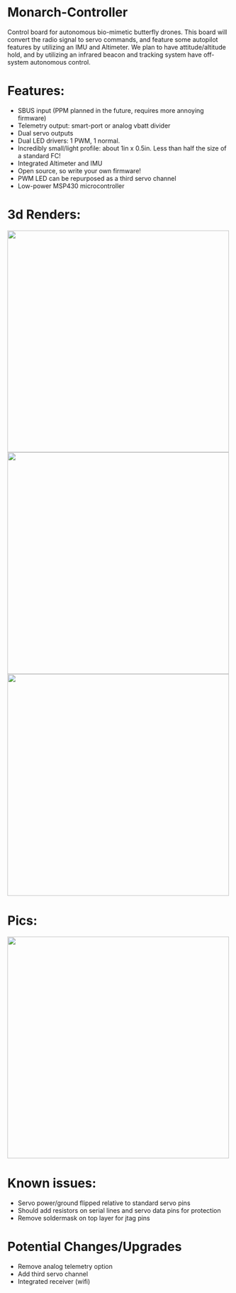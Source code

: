 # Monarch-Controller
Control board for autonomous bio-mimetic butterfly drones. This board will convert the radio signal to servo commands, and feature some autopilot features by utilizing an IMU and Altimeter. We plan to have attitude/altitude hold, and by utilizing an infrared beacon and tracking system have off-system autonomous control.

# Features:
* SBUS input (PPM planned in the future, requires more annoying firmware)
* Telemetry output: smart-port or analog vbatt divider
* Dual servo outputs
* Dual LED drivers: 1 PWM, 1 normal.
* Incredibly small/light profile: about 1in x 0.5in. Less than half the size of a standard FC!
* Integrated Altimeter and IMU
* Open source, so write your own firmware!
* PWM LED can be repurposed as a third servo channel
* Low-power MSP430 microcontroller

# 3d Renders:
<img src="https://i.imgur.com/szq5Si1.png" width="500">
<img src="https://i.imgur.com/quQAk56.png" width="500">
<img src="https://i.imgur.com/mdB33x4.png" width="500">

# Pics:
<img src="https://i.imgur.com/7ER366f.png?1" width="500">

# Known issues:
* Servo power/ground flipped relative to standard servo pins
* Should add resistors on serial lines and servo data pins for protection
* Remove soldermask on top layer for jtag pins

# Potential Changes/Upgrades
* Remove analog telemetry option
* Add third servo channel
* Integrated receiver (wifi)
